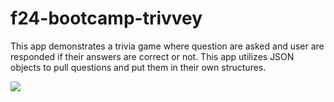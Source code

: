 # f24-bootcamp-trivvey
This app demonstrates a trivia game where question are asked and user are responded if their answers are correct or not. This app utilizes JSON objects to pull questions and put them in their own structures.


![](https://github.com/alobo4/f24-bootcamp-trivvey/blob/main/Trivvey/trivvey.gif)
